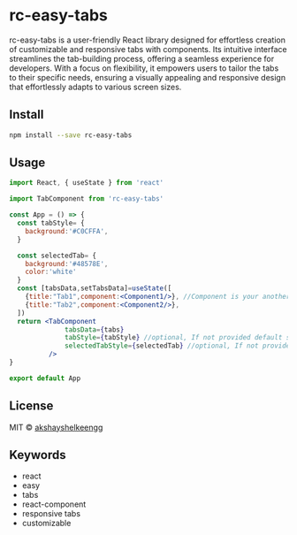 # rc-easy-tabs




 rc-easy-tabs is a user-friendly React library designed for effortless creation of customizable and responsive tabs with components. Its intuitive interface streamlines the tab-building process, offering a seamless experience for developers. With a focus on flexibility, it empowers users to tailor the tabs to their specific needs, ensuring a visually appealing and responsive design that effortlessly adapts to various screen sizes.

## Install

```bash
npm install --save rc-easy-tabs
```

## Usage

```jsx
import React, { useState } from 'react'

import TabComponent from 'rc-easy-tabs'

const App = () => {
  const tabStyle= {
    background:'#C0CFFA',   
  }

  const selectedTab= {  
    background:'#48578E',    
    color:'white'
  }  
  const [tabsData,setTabsData]=useState([
    {title:"Tab1",component:<Component1/>}, //Component is your another react component that you want to use as in tab
    {title:"Tab2",component:<Component2/>},   
  ])
  return <TabComponent 
              tabsData={tabs} 
              tabStyle={tabStyle} //optional, If not provided default style will be applied
              selectedTabStyle={selectedTab} //optional, If not provided default style will be applied
          />
}

export default App
```

## License

MIT © [akshayshelkeengg](https://github.com/akshayshelkeengg)


## Keywords

- react
- easy
- tabs
- react-component
- responsive tabs
- customizable